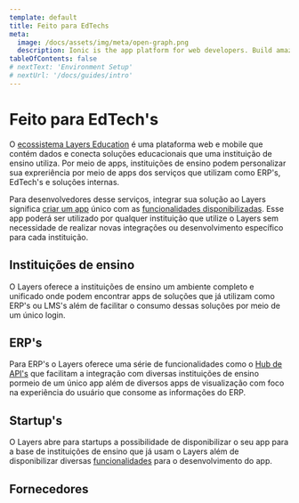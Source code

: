 ```yaml
---
template: default
title: Feito para EdTechs
meta:
  image: /docs/assets/img/meta/open-graph.png
  description: Ionic is the app platform for web developers. Build amazing mobile, web, and desktop apps all with one shared code base and open web standards
tableOfContents: false
# nextText: 'Environment Setup'
# nextUrl: '/docs/guides/intro'
---
```


# Feito para EdTech's

O [ecossistema Layers Education](/docs/concepts/ecossistema-layers) é uma plataforma web e mobile que contém dados e conecta soluções educacionais que uma instituição de ensino utiliza. Por meio de apps, instituições de ensino podem personalizar sua expreriência por meio de apps dos serviços que utilizam como ERP's, EdTech's e soluções internas.

Para desenvolvedores desse serviços, integrar sua solução ao Layers significa [criar um app](#) único  com as [funcionalidades disponibilizadas](/docs/concepts/funcionalidades). Esse app poderá ser utilizado por qualquer instituição que utilize o Layers sem necessidade de realizar novas integrações ou desenvolvimento específico para cada instituição.

## Instituições de ensino

O Layers oferece a instituições de ensino um ambiente completo e unificado onde podem encontrar apps de soluções que já utilizam como ERP's ou LMS's além de facilitar o consumo dessas soluções por meio de um único login.

## ERP's

Para ERP's o Layers oferece uma série de funcionalidades como o [Hub de API's](/docs/concepts/funcionalidades/hub-de-apis) que facilitam a integração com diversas instituições de ensino pormeio de um único app além de diversos apps de visualização com foco na experiência do usuário que consome as informações do ERP.

## Startup's 

O Layers abre para startups a possibilidade de disponibilizar o seu app para a base de instituições de ensino que já usam o Layers além de disponibilizar diversas [funcionalidades](/docs/concepts/funcionalidades) para o desenvolvimento do app.

## Fornecedores